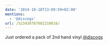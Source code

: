 ```yaml
---
date: '2014-10-18T13:09:59+02:00'
mentions:
  - '@discogs'
url: /523430787602210816/
---
```

Just ordered a pack of 2nd hand vinyl [@discogs](https://twitter.com/@discogs)
